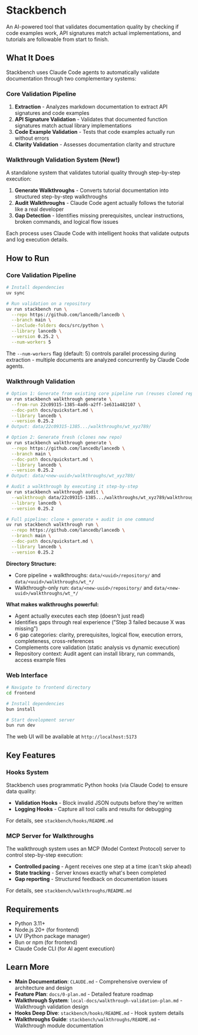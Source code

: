# Stackbench

An AI-powered tool that validates documentation quality by checking if code examples work, API signatures match actual implementations, and tutorials are followable from start to finish.

## What It Does

Stackbench uses Claude Code agents to automatically validate documentation through two complementary systems:

### Core Validation Pipeline

1. **Extraction** - Analyzes markdown documentation to extract API signatures and code examples
2. **API Signature Validation** - Validates that documented function signatures match actual library implementations
3. **Code Example Validation** - Tests that code examples actually run without errors
4. **Clarity Validation** - Assesses documentation clarity and structure

### Walkthrough Validation System (New!)

A standalone system that validates tutorial quality through step-by-step execution:

1. **Generate Walkthroughs** - Converts tutorial documentation into structured step-by-step walkthroughs
2. **Audit Walkthroughs** - Claude Code agent actually follows the tutorial like a real developer
3. **Gap Detection** - Identifies missing prerequisites, unclear instructions, broken commands, and logical flow issues

Each process uses Claude Code with intelligent hooks that validate outputs and log execution details.

## How to Run

### Core Validation Pipeline

```bash
# Install dependencies
uv sync

# Run validation on a repository
uv run stackbench run \
  --repo https://github.com/lancedb/lancedb \
  --branch main \
  --include-folders docs/src/python \
  --library lancedb \
  --version 0.25.2 \
  --num-workers 5
```

The `--num-workers` flag (default: 5) controls parallel processing during extraction - multiple documents are analyzed concurrently by Claude Code agents.

### Walkthrough Validation

```bash
# Option 1: Generate from existing core pipeline run (reuses cloned repo)
uv run stackbench walkthrough generate \
  --from-run 22c09315-1385-4ad6-a2ff-1e631a482107 \
  --doc-path docs/quickstart.md \
  --library lancedb \
  --version 0.25.2
# Output: data/22c09315-1385.../walkthroughs/wt_xyz789/

# Option 2: Generate fresh (clones new repo)
uv run stackbench walkthrough generate \
  --repo https://github.com/lancedb/lancedb \
  --branch main \
  --doc-path docs/quickstart.md \
  --library lancedb \
  --version 0.25.2
# Output: data/<new-uuid>/walkthroughs/wt_xyz789/

# Audit a walkthrough by executing it step-by-step
uv run stackbench walkthrough audit \
  --walkthrough data/22c09315-1385.../walkthroughs/wt_xyz789/walkthrough.json \
  --library lancedb \
  --version 0.25.2

# Full pipeline: clone + generate + audit in one command
uv run stackbench walkthrough run \
  --repo https://github.com/lancedb/lancedb \
  --branch main \
  --doc-path docs/quickstart.md \
  --library lancedb \
  --version 0.25.2
```

**Directory Structure:**
- Core pipeline + walkthroughs: `data/<uuid>/repository/` and `data/<uuid>/walkthroughs/wt_*/`
- Walkthrough-only run: `data/<new-uuid>/repository/` and `data/<new-uuid>/walkthroughs/wt_*/`

**What makes walkthroughs powerful:**
- Agent actually executes each step (doesn't just read)
- Identifies gaps through real experience ("Step 3 failed because X was missing")
- 6 gap categories: clarity, prerequisites, logical flow, execution errors, completeness, cross-references
- Complements core validation (static analysis vs dynamic execution)
- Repository context: Audit agent can install library, run commands, access example files

### Web Interface

```bash
# Navigate to frontend directory
cd frontend

# Install dependencies
bun install

# Start development server
bun run dev
```

The web UI will be available at `http://localhost:5173`

## Key Features

### Hooks System

Stackbench uses programmatic Python hooks (via Claude Code) to ensure data quality:

- **Validation Hooks** - Block invalid JSON outputs before they're written
- **Logging Hooks** - Capture all tool calls and results for debugging

For details, see `stackbench/hooks/README.md`

### MCP Server for Walkthroughs

The walkthrough system uses an MCP (Model Context Protocol) server to control step-by-step execution:

- **Controlled pacing** - Agent receives one step at a time (can't skip ahead)
- **State tracking** - Server knows exactly what's been completed
- **Gap reporting** - Structured feedback on documentation issues

For details, see `stackbench/walkthroughs/README.md`

## Requirements

- Python 3.11+
- Node.js 20+ (for frontend)
- UV (Python package manager)
- Bun or npm (for frontend)
- Claude Code CLI (for AI agent execution)

## Learn More

- **Main Documentation**: `CLAUDE.md` - Comprehensive overview of architecture and design
- **Feature Plan**: `docs/0-plan.md` - Detailed feature roadmap
- **Walkthrough System**: `local-docs/walkthrough-validation-plan.md` - Walkthrough validation design
- **Hooks Deep Dive**: `stackbench/hooks/README.md` - Hook system details
- **Walkthroughs Guide**: `stackbench/walkthroughs/README.md` - Walkthrough module documentation
